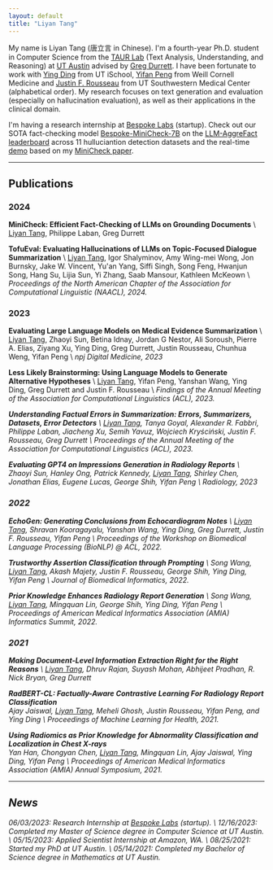 ```yaml
---
layout: default
title: "Liyan Tang"
---
```


My name is Liyan Tang (唐立言 in Chinese). I'm a fourth-year Ph.D. student in Computer Science from the [TAUR Lab](https://taur.cs.utexas.edu) (Text Analysis, Understanding, and Reasoning) at [UT Austin](https://www.utexas.edu/) advised by [Greg Durrett](https://www.cs.utexas.edu/~gdurrett/). I have been fortunate to work with [Ying Ding](https://yingding.ischool.utexas.edu) from UT iSchool, [Yifan Peng](https://pengyifan.com) from Weill Cornell Medicine and [Justin F. Rousseau](https://dellmed.utexas.edu/directory/justin-rousseau) from UT Southwestern Medical Center (alphabetical order). My research focuses on text generation and evaluation (especially on hallucination evaluation), as well as their applications in the clinical domain.

I'm having a research internship at [Bespoke Labs](https://bespokelabs.ai) (startup). Check out our SOTA fact-checking model [
Bespoke-MiniCheck-7B](https://huggingface.co/bespokelabs/Bespoke-MiniCheck-7B) on the [LLM-AggreFact leaderboard](https://llm-aggrefact.github.io) across 11 hulluciantion detection datasets and the real-time [demo](https://playground.bespokelabs.ai) based on my [MiniCheck paper](https://arxiv.org/pdf/2404.10774).

---


## Publications

### 2024

**MiniCheck: Efficient Fact-Checking of LLMs on Grounding Documents** [<i class="fa-solid fa-file"></i>](https://arxiv.org/pdf/2404.10774) \\
<u>Liyan Tang</u>, Philippe Laban, Greg Durrett


**TofuEval: Evaluating Hallucinations of LLMs on Topic-Focused Dialogue Summarization** [<i class="fa-solid fa-file"></i>](https://aclanthology.org/2024.naacl-long.251.pdf) \\
<u>Liyan Tang</u>, Igor Shalyminov, Amy Wing-mei Wong, Jon Burnsky, Jake W. Vincent, Yu'an Yang, Siffi Singh, Song Feng, Hwanjun Song, Hang Su, Lijia Sun, Yi Zhang, Saab Mansour, Kathleen McKeown \\
<em>Proceedings of the North American Chapter of the Association for Computational Linguistic (NAACL), 2024.</em>


### 2023

**Evaluating Large Language Models on Medical Evidence Summarization** [<i class="fa-solid fa-file"></i>](https://www.nature.com/articles/s41746-023-00896-7.pdf) \\
<u>Liyan Tang</u>, Zhaoyi Sun, Betina Idnay, Jordan G Nestor, Ali Soroush, Pierre A. Elias, Ziyang Xu, Ying Ding, Greg Durrett, Justin Rousseau, Chunhua Weng, Yifan Peng \\
<em>npj Digital Medicine, 2023</em>


**Less Likely Brainstorming: Using Language Models to Generate Alternative Hypotheses** [<i class="fa-solid fa-file"></i>](https://aclanthology.org/2023.findings-acl.794.pdf)\\
<u>Liyan Tang</u>, Yifan Peng, Yanshan Wang, Ying Ding, Greg Durrett and Justin F. Rousseau \\
<em>Findings of the Annual Meeting of the Association for Computational Linguistics
(ACL), 2023.<em>


**Understanding Factual Errors in Summarization: Errors, Summarizers, Datasets, Error Detectors** [<i class="fa-solid fa-file"></i>](https://aclanthology.org/2023.acl-long.650.pdf) \\
<u>Liyan Tang</u>, Tanya Goyal, Alexander R. Fabbri, Philippe Laban, Jiacheng Xu, Semih Yavuz, Wojciech Kryściński, Justin F. Rousseau, Greg Durrett \\
<em>Proceedings of the Annual Meeting of the Association for Computational Linguistics (ACL), 2023.</em>


**Evaluating GPT4 on Impressions Generation in Radiology Reports** [<i class="fa-solid fa-file"></i>](https://pubs.rsna.org/doi/full/10.1148/radiol.231259) \\
Zhaoyi Sun, Hanley Ong, Patrick Kennedy, <u>Liyan Tang</u>, Shirley Chen, Jonathan Elias, Eugene Lucas, George Shih, Yifan Peng  \\
<em>Radiology, 2023<em>

### 2022

**EchoGen: Generating Conclusions from Echocardiogram Notes** [<i class="fa-solid fa-file"></i>](https://aclanthology.org/2022.bionlp-1.35.pdf) \\
<u>Liyan Tang</u>, Shravan Kooragayalu, Yanshan Wang, Ying Ding, Greg Durrett, Justin F. Rousseau, Yifan Peng \\
<em>Proceedings of the Workshop on Biomedical Language Processing (BioNLP) @ ACL, 2022</em>.

**Trustworthy Assertion Classification through Prompting** [<i class="fa-solid fa-file"></i>](https://www.sciencedirect.com/science/article/abs/pii/S1532046422001538?via%3Dihub) \\
Song Wang, <u>Liyan Tang</u>, Akash Majety, Justin F. Rousseau, George Shih, Ying Ding, Yifan Peng \\
<em>Journal of Biomedical Informatics, 2022</em>.

**Prior Knowledge Enhances Radiology Report Generation** [<i class="fa-solid fa-file"></i>](https://arxiv.org/pdf/2201.03761.pdf) \\
Song Wang, <u>Liyan Tang</u>, Mingquan Lin, George Shih, Ying Ding, Yifan Peng \\
<em>Proceedings of American Medical Informatics Association (AMIA) Informatics Summit, 2022.</em>


### 2021

**Making Document-Level Information Extraction Right for the Right Reasons** [<i class="fa-solid fa-file"></i>](https://arxiv.org/pdf/2110.07686.pdf) \\
<u>Liyan Tang</u>, Dhruv Rajan, Suyash Mohan, Abhijeet Pradhan, R. Nick Bryan, Greg Durrett


**RadBERT-CL: Factually-Aware Contrastive Learning For Radiology Report Classification** [<i class="fa-solid fa-file"></i>](https://arxiv.org/pdf/2110.15426.pdf)  
Ajay Jaiswal, <u>Liyan Tang</u>, Meheli Ghosh, Justin Rousseau, Yifan Peng, and Ying Ding \\
<em>Proceedings of Machine Learning for Health, 2021.</em>


**Using Radiomics as Prior Knowledge for Abnormality Classification and Localization in Chest X-rays** [<i class="fa-solid fa-file"></i>](https://arxiv.org/pdf/2011.12506.pdf)  
Yan Han, Chongyan Chen, <u>Liyan Tang</u>, Mingquan Lin, Ajay Jaiswal, Ying Ding, Yifan Peng \\
<em>Proceedings of American Medical Informatics Association (AMIA) Annual Symposium, 2021.</em>


---

## News

06/03/2023: Research Internship at [Bespoke Labs](https://bespokelabs.ai) (startup). \\
12/16/2023: Completed my Master of Science degree in Computer Science at UT Austin. \\
05/15/2023: Applied Scientist Internship at Amazon, WA. \\
08/25/2021: Started my PhD at UT Austin. \\
05/14/2021: Completed my Bachelor of Science degree in Mathematics at UT Austin.
